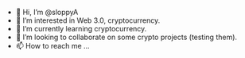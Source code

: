 - 👋 Hi, I’m @sloppyA
- 👀 I’m interested in Web 3.0, cryptocurrency.
- 🌱 I’m currently learning cryptocurrency.
- 💞️ I’m looking to collaborate on some crypto projects (testing them).
- 📫 How to reach me ...

<!---
sloppyA/sloppyA is a ✨ special ✨ repository because its `README.md` (this file) appears on your GitHub profile.
You can click the Preview link to take a look at your changes.
--->
